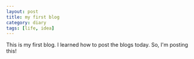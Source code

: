 ```yaml
---
layout: post
title: my first blog
category: diary
tags: [life, idea]
---
```


This is my first blog. I learned how to post the blogs today. So, I'm posting this!
